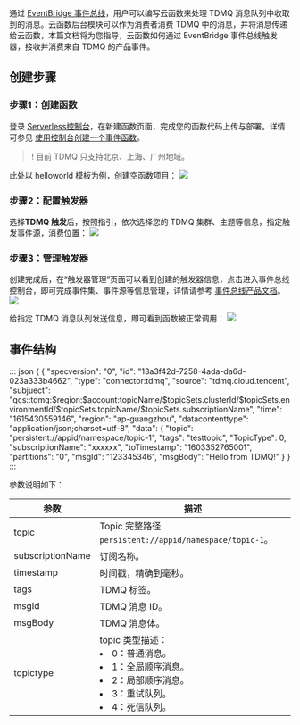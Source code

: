 



通过 [EventBridge 事件总线](https://cloud.tencent.com/document/product/1359/56077)，用户可以编写云函数来处理 TDMQ 消息队列中收取到的消息。云函数后台模块可以作为消费者消费 TDMQ 中的消息，并将消息传递给云函数，本篇文档将为您指导，云函数如何通过 EventBridge 事件总线触发器，接收并消费来自 TDMQ 的产品事件。

## 创建步骤

### 步骤1：创建函数
登录 [Serverless控制台](https://console.cloud.tencent.com/scf/list-create?rid=1&ns=default)，在新建函数页面，完成您的函数代码上传与部署。详情可参见 [使用控制台创建一个事件函数](https://cloud.tencent.com/document/product/583/37509)。

>! 目前 TDMQ 只支持北京、上海、广州地域。



此处以 helloworld 模板为例，创建空函数项目：
![](https://main.qcloudimg.com/raw/6332a17c6782b4774801ebefa4348b49.png)

### 步骤2：配置触发器
选择**TDMQ 触发**后，按照指引，依次选择您的 TDMQ 集群、主题等信息，指定触发事件源，消费位置：
![](https://main.qcloudimg.com/raw/73295485d347e1a169c04378f62b0f47.png)

### 步骤3：管理触发器
创建完成后，在“触发器管理”页面可以看到创建的触发器信息，点击进入事件总线控制台，即可完成事件集、事件源等信息管理，详情请参考 [事件总线产品文档](https://cloud.tencent.com/document/product/1359/56077)。
![](https://main.qcloudimg.com/raw/067b4b46ad9cfee9bfe43d839506398a.png)

给指定 TDMQ 消息队列发送信息，即可看到函数被正常调用：
![](https://main.qcloudimg.com/raw/d63a450acc3931ef2d35125b882e3e9c.png)

## 事件结构
<dx-codeblock>
:::  json
{
   {
    "specversion": "0",
    "id": "13a3f42d-7258-4ada-da6d-023a333b4662",
    "type": "connector:tdmq",
    "source": "tdmq.cloud.tencent",
    "subjuect": "qcs::tdmq:$region:$account:topicName/$topicSets.clusterId/$topicSets.environmentId/$topicSets.topicName/$topicSets.subscriptionName",
    "time": "1615430559146",
    "region": "ap-guangzhou",
    "datacontenttype": "application/json;charset=utf-8",
    "data": {
					"topic":  "persistent://appid/namespace/topic-1",
            "tags": "testtopic",
					"TopicType": 0,
					"subscriptionName": "xxxxxx",
					"toTimestamp": "1603352765001",
            "partitions": "0",
					"msgId": "123345346",
					"msgBody": "Hello from TDMQ!"
    }
}
:::
</dx-codeblock>


参数说明如下：

| 参数             | 描述                                                         |
| ---------------- | ------------------------------------------------------------ |
| topic            | Topic 完整路径 `persistent://appid/namespace/topic-1`。        |
| subscriptionName | 订阅名称。                                                     |
| timestamp        | 时间戳，精确到毫秒。                                           |
| tags             | TDMQ 标签。                                                    |
| msgId            | TDMQ 消息 ID。                                                 |
| msgBody          | TDMQ 消息体。                                                  |
| topictype        | topic 类型描述：<br><li>0：普通消息。<br><li>1：全局顺序消息。<br><li>2：局部顺序消息。<br><li>3：重试队列。<br><li>4：死信队列。   |

